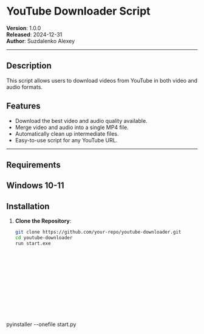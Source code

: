 # YouTube Downloader Script

**Version**: 1.0.0  
**Released**: 2024-12-31  
**Author**: Suzdalenko Alexey  

---

## Description

This script allows users to download videos from YouTube in both video and audio formats.

## Features

- Download the best video and audio quality available.
- Merge video and audio into a single MP4 file.
- Automatically clean up intermediate files.
- Easy-to-use script for any YouTube URL.

---

## Requirements

Windows 10-11
---

## Installation

1. **Clone the Repository**:

   ```bash
   git clone https://github.com/your-repo/youtube-downloader.git
   cd youtube-downloader
   run start.exe















pyinstaller --onefile start.py
